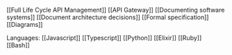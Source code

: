 [[Full Life Cycle API Management]]
[[API Gateway]]
[[Documenting software systems]]
[[Document architecture decisions]]
[[Formal specification]]
[[Diagrams]]


Languages:
[[Javascript]] [[Typescript]]
[[Python]]
[[Elixir]]
[[Ruby]]
[[Bash]]
